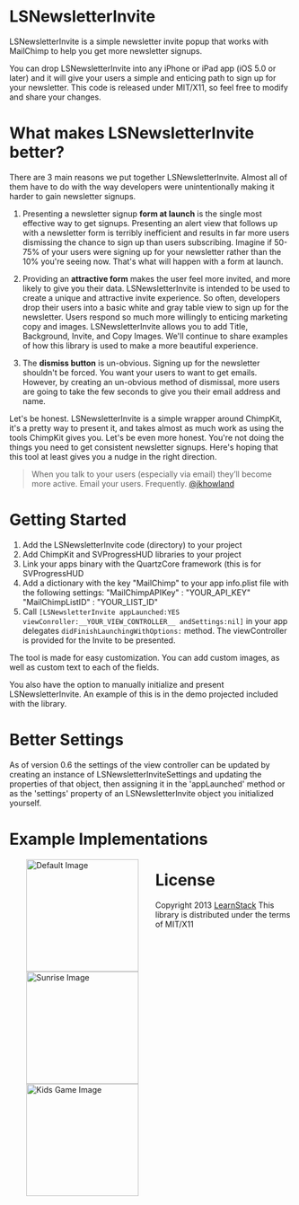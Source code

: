 LSNewsletterInvite
==================

LSNewsletterInvite is a simple newsletter invite popup that works with MailChimp to help you get more newsletter signups. 

You can drop LSNewsletterInvite into any iPhone or iPad app (iOS 5.0 or later) and it will give your users a simple and enticing path to sign up for your newsletter. This code is released under MIT/X11, so feel free to modify and share your changes.

What makes LSNewsletterInvite better?
=====================================

There are 3 main reasons we put together LSNewsletterInvite. Almost all of them have to do with the way developers were unintentionally making it harder to gain newsletter signups.

1. Presenting a newsletter signup **form at launch** is the single most effective way to get signups. Presenting an alert view that follows up with a newsletter form is terribly inefficient and results in far more users dismissing the chance to sign up than users subscribing. Imagine if 50-75% of your users were signing up for your newsletter rather than the 10% you're seeing now. That's what will happen with a form at launch.

2. Providing an **attractive form** makes the user feel more invited, and more likely to give you their data. LSNewsletterInvite is intended to be used to create a unique and attractive invite experience. So often, developers drop their users into a basic white and gray table view to sign up for the newsletter. Users respond so much more willingly to enticing marketing copy and images. LSNewsletterInvite allows you to add Title, Background, Invite, and Copy Images. We'll continue to share examples of how this library is used to make a more beautiful experience.

3. The **dismiss button** is un-obvious. Signing up for the newsletter shouldn't be forced. You want your users to want to get emails. However, by creating an un-obvious method of dismissal, more users are going to take the few seconds to give you their email address and name.

Let's be honest. LSNewsletterInvite is a simple wrapper around ChimpKit, it's a pretty way to present it, and takes almost as much work as using the tools ChimpKit gives you. Let's be even more honest. You're not doing the things you need to get consistent newsletter signups. Here's hoping that this tool at least gives you a nudge in the right direction.

>When you talk to your users (especially via email) they’ll become more active.
>Email your users. Frequently.
[@jkhowland](https://twitter.com/jkhowland/status/313721204282376192)

Getting Started
===============

1. Add the LSNewsletterInvite code (directory) to your project
2. Add ChimpKit and SVProgressHUD libraries to your project
3. Link your apps binary with the QuartzCore framework (this is for SVProgressHUD
4. Add a dictionary with the key "MailChimp" to your app info.plist file with the following settings:
     "MailChimpAPIKey" : "YOUR_API_KEY"
     "MailChimpListID" : "YOUR_LIST_ID"
5. Call `[LSNewsletterInvite appLaunched:YES viewConroller:__YOUR_VIEW_CONTROLLER__ andSettings:nil]` in your app delegates `didFinishLaunchingWithOptions:` method. The viewController is provided for the Invite to be presented.

The tool is made for easy customization. You can add custom images, as well as custom text to each of the fields.

You also have the option to manually initialize and present LSNewsletterInvite. An example of this is in the demo projected included with the library.

Better Settings
===============

As of version 0.6 the settings of the view controller can be updated by creating an instance of LSNewsletterInviteSettings and updating the properties of that object, then assigning it in the 'appLaunched' method or as the 'settings' property of an LSNewsletterInvite object you initialized yourself.

Example Implementations
=======================

<img style="float:left;" hspace="30" width="200" src="https://raw.github.com/LearnStack/LSNewsletterInvite/master/LSNewsletterInviteDemo/LSNewsletterInviteDemo/Sample%20Images/Example-Default.png" alt="Default Image"> <img style="float:left;" hspace="30" width="200" src="https://raw.github.com/LearnStack/LSNewsletterInvite/master/LSNewsletterInviteDemo/LSNewsletterInviteDemo/Sample%20Images/Example-Rise.png" alt="Sunrise Image">  <img style="float:left;" hspace="30" width="200" src="https://raw.github.com/LearnStack/LSNewsletterInvite/master/LSNewsletterInviteDemo/LSNewsletterInviteDemo/Sample%20Images/Example-Kids-Game.png" alt="Kids Game Image">

License
=======
Copyright 2013 [LearnStack]
This library is distributed under the terms of MIT/X11

[LearnStack]: http://learnstack.com
